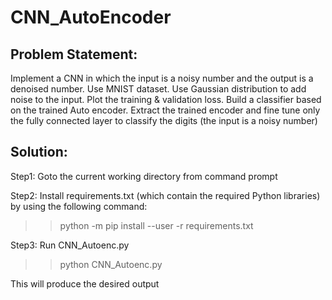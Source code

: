 # CNN_AutoEncoder

## Problem Statement:

Implement a CNN in which the input is a noisy number and the output is a denoised number. 
Use MNIST dataset. Use Gaussian distribution to add noise to the input. Plot the training & validation loss. 
Build a classifier based on the trained Auto encoder. Extract the trained encoder and fine tune only the fully connected layer to classify the digits (the input is a noisy number)


## Solution:

Step1: Goto the current working directory from command prompt

Step2: Install requirements.txt (which contain the required Python libraries) by using the following
command:

   >> python -m pip install --user -r requirements.txt

Step3: Run CNN_Autoenc.py

   >>python CNN_Autoenc.py

This will produce the desired output

